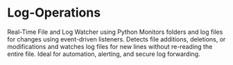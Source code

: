 # Log-Operations
Real-Time File and Log Watcher using Python Monitors folders and log files for changes using event-driven listeners. Detects file additions, deletions, or modifications and watches log files for new lines without re-reading the entire file. Ideal for automation, alerting, and secure log forwarding.

